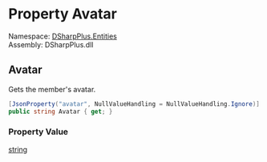 # Property Avatar

Namespace: [DSharpPlus.Entities](DSharpPlus.Entities.md)  
Assembly: DSharpPlus.dll

## <a id="DSharpPlus_Entities_DiscordWidgetMember_Avatar"></a>Avatar

Gets the member's avatar.

```csharp
[JsonProperty("avatar", NullValueHandling = NullValueHandling.Ignore)]
public string Avatar { get; }
```

### Property Value

[string](https://learn.microsoft.com/dotnet/api/system.string)

